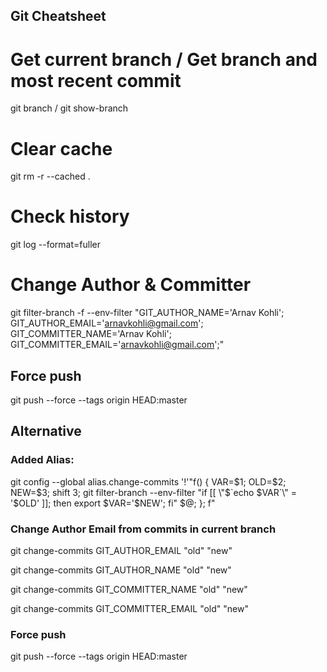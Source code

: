 ## Git Cheatsheet


# Get current branch / Get branch and most recent commit
git branch / git show-branch 

# Clear cache
git rm -r --cached .

# Check history
git log --format=fuller

# Change Author & Committer
git filter-branch -f --env-filter "GIT_AUTHOR_NAME='Arnav Kohli'; GIT_AUTHOR_EMAIL='arnavkohli@gmail.com'; GIT_COMMITTER_NAME='Arnav Kohli'; GIT_COMMITTER_EMAIL='arnavkohli@gmail.com';"

## Force push
git push --force --tags origin HEAD:master

## Alternative

### Added Alias:
git config --global alias.change-commits '!'"f() { VAR=\$1; OLD=\$2; NEW=\$3; shift 3; git filter-branch --env-filter \"if [[ \\\"\$\`echo \$VAR\`\\\" = '\$OLD' ]]; then export \$VAR='\$NEW'; fi\" \$@; }; f"

### Change Author Email from commits in current branch
git change-commits GIT_AUTHOR_EMAIL "old" "new"

git change-commits GIT_AUTHOR_NAME "old" "new"

git change-commits GIT_COMMITTER_NAME "old" "new" 

git change-commits GIT_COMMITTER_EMAIL "old" "new" 

### Force push
git push --force --tags origin HEAD:master


